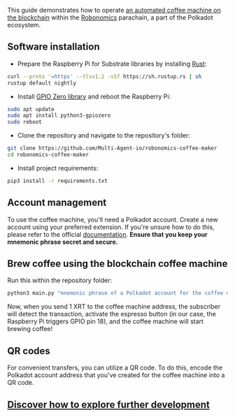 This guide demonstrates how to operate [an automated coffee machine on the blockchain](https://github.com/Multi-Agent-io/robonomics-coffee-maker/tree/master) within the [Robonomics](https://robonomics.network) parachain, a part of the Polkadot ecosystem.

## Software installation

- Prepare the Raspberry Pi for Substrate libraries by installing [Rust](https://www.rust-lang.org/tools/install):
```bash
curl --proto '=https' --tlsv1.2 -sSf https://sh.rustup.rs | sh
rustup default nightly
```

- Install [GPIO Zero library](https://gpiozero.readthedocs.io/en/stable/installing.html) and reboot the Raspberry Pi:
```bash
sudo apt update
sudo apt install python3-gpiozero
sudo reboot
```

- Clone the repository and navigate to the repository's folder:
```bash
git clone https://github.com/Multi-Agent-io/robonomics-coffee-maker
cd robonomics-coffee-maker
```

- Install project requirements:
```bash
pip3 install -r requirements.txt
```

## Account management
To use the coffee machine, you'll need a Polkadot account. Create a new account using your preferred extension. If you're unsure how to do this, please refer to the official [documentation](https://support.polkadot.network/support/solutions/articles/65000098878-how-to-create-a-dot-account). **Ensure that you keep your mnemonic phrase secret and secure.**

## Brew coffee using the blockchain coffee machine
Run this within the repository folder:
```bash
python3 main.py "mnemonic phrase of a Polkadot account for the coffee machine"
```
Now, when you send 1 XRT to the coffee machine address, the subscriber will detect the transaction, activate the espresso button (in our case, the Raspberry Pi triggers GPIO pin 18), and the coffee machine will start brewing coffee!

## QR codes
For convenient transfers, you can utilize a QR code. To do this, encode the Polkadot account address that you've created for the coffee machine into a QR code.

## [Discover how to explore further development](https://github.com/Multi-Agent-io/robonomics-coffee-maker/tree/master#exploring-further-development)
